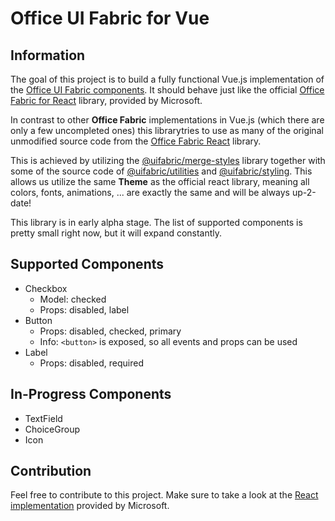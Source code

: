 # Office UI Fabric for Vue

## Information

The goal of this project is to build a fully functional Vue.js implementation of 
the [Office UI Fabric components](https://developer.microsoft.com/en-us/fabric#/components). 
It should behave just like the official 
[Office Fabric for React](https://github.com/OfficeDev/office-ui-fabric-react) library, provided by Microsoft. 

In contrast to other **Office Fabric** implementations in Vue.js (which there are only a few uncompleted ones) 
this librarytries to use as many of the original unmodified source code from the 
[Office Fabric React](https://github.com/OfficeDev/office-ui-fabric-react) library.

This is achieved by utilizing the [@uifabric/merge-styles](https://www.npmjs.com/package/@uifabric/merge-styles) library
together with some of the source code of [@uifabric/utilities](https://www.npmjs.com/package/@uifabric/utilities) and 
[@uifabric/styling](https://www.npmjs.com/package/@uifabric/styling). This allows us utilize the same **Theme** as the 
official react library, meaning all colors, fonts, animations, ... are exactly the same and will be always up-2-date!

This library is in early alpha stage. The list of supported components is pretty small right now, but it will expand constantly.

## Supported Components

- Checkbox
    - Model: checked
    - Props: disabled, label
- Button
    - Props: disabled, checked, primary
    - Info: ``<button>`` is exposed, so all events and props can be used
- Label
    - Props: disabled, required

## In-Progress Components

- TextField
- ChoiceGroup
- Icon

## Contribution

Feel free to contribute to this project. 
Make sure to take a look at the [React implementation](https://github.com/OfficeDev/office-ui-fabric-react) provided by Microsoft. 
